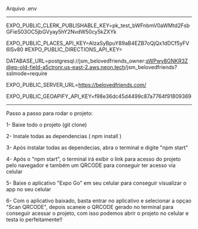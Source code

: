 Arquivo .env


 ----------------------------------


 
EXPO_PUBLIC_CLERK_PUBLISHABLE_KEY=pk_test_bWFnbmV0aWMtd2FsbGFieS03OC5jbGVyay5hY2NvdW50cy5kZXYk


EXPO_PUBLIC_PLACES_API_KEY=AIzaSyBpuY89aB4EZB7oQjQx1dDCf5yFV6lSv80
#EXPO_PUBLIC_DIRECTIONS_API_KEY=

DATABASE_URL=postgresql://jsm_belovedfriends_owner:sWPwy8GNKR3Z@ep-old-field-a5ctronr.us-east-2.aws.neon.tech/jsm_belovedfriends?sslmode=require

EXPO_PUBLIC_SERVER_URL=https://belovedfriends.com/

EXPO_PUBLIC_GEOAPIFY_API_KEY=f98e36dc45d4499c87a7764f91809369

 -----------------------------------

Passo a passo para rodar o projeto:

1- Baixe todo o projeto (git clone)

2- Instale todas as dependencias ( npm install )

3- Após instalar todas as dependecias, abra o terminal e digite "npm start"

4- Após o "npm start", o terminal irá exibir o link para acesso do projeto pelo navegador e também um QRCODE para conseguir ter acesso via celular

5- Baixe o aplicativo "Expo Go" em seu celular para conseguir visualizar o app no seu celular

6- Com o aplicativo baixado, basta entrar no aplicativo e selecionar a opçao "Scan QRCODE", depois scaneie o QRCODE gerado no terminal para conseguir acessar o projeto, com isso podemos abrir o projeto no celular e testa lo perfeitamente!!



